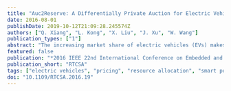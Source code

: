 ```yaml
---
title: "Auc2Reserve: A Differentially Private Auction for Electric Vehicle Fast Charging Reservation (Invited Paper)"
date: 2016-08-01
publishDate: 2019-10-12T21:09:28.245574Z
authors: ["Q. Xiang", "L. Kong", "X. Liu", "J. Xu", "W. Wang"]
publication_types: ["1"]
abstract: "The increasing market share of electric vehicles (EVs) makes charging facilities indispensable infrastructure for integrating EVs into the future intelligent transportation systems and smart grid. One promising facility called fast charging reservation(FCR) system was recently proposed. It allows people to reserve fast chargers ahead of time. In this system, fast chargers are the most scarce resource instead of electricity. Thus how to allocate these charging points requires careful designing. A good allocation policy should 1) ensure charging points to be allocated to EV users who really value them, and 2) prevent users' private information, e.g., identity, personal agenda, residing area and etc., from being inferred. A simple combination of classic multi-item auction and user identity anonymization cannot satisfy both criteria simultaneously. To find such an allocation, in this paper we investigate the design of privacy-preserving auctions in FCR systems. Traditional privacy-preserving strategies such as cryptography could incur high computation and communication overhead and hence jeopardize the efficiency of allocation. To this end, we propose Auc2Reserve, a differentially private randomized auction. Auc2Reserve applies an improved approximate sampler and the belief propagation (BP) technique to accelerate the resource allocation and pricing process. As a result, it is much more computationally efficient than generic exponential differentially private mechanisms and other theoretical approximate implementations. Through theoretical analysis, we show that Auc2Reserve is ?-incentive compatible, individual rational and ?-differentially private. And it provides a close-form approximation ratio in social welfare of FCR systems. In addition, we also demonstrate the efficacy of Auc2Reserve in terms of social welfare and privacy leakage via numerical simulation."
featured: false
publication: "*2016 IEEE 22nd International Conference on Embedded and Real-Time Computing Systems and Applications (RTCSA)*"
publication_short: "RTCSA"
tags: ["electric vehicles", "pricing", "resource allocation", "smart power grids", "transportation", "Auc2Reserve", "differentially private auction", "electric vehicle fast charging reservation", "allocation policy", "multiitem auction", "user identity anonymization", "privacy-preserving auctions", "FCR systems", "cryptography", "Auc2Reserve", "resource allocation", "pricing process", "close-form approximation ratio", "Resource management", "Cost accounting", "Pricing", "Privacy", "Computer science", "Electric vehicles", "Cryptography", "smart grid", "electric vehicle", "mechanism design", "privacy"]
doi: "10.1109/RTCSA.2016.19"
---
```


